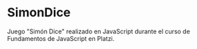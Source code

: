 # SimonDice
Juego "Simón Dice" realizado en JavaScript durante el curso de Fundamentos de JavaScript en Platzi.
